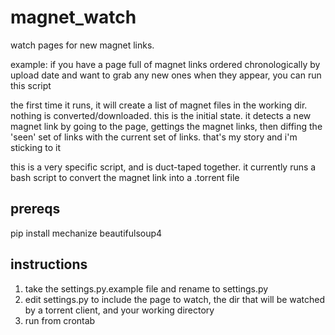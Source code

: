 magnet_watch
============

watch pages for new magnet links.

example: if you have a page full of magnet links ordered chronologically by
upload date and want to grab any new ones when they appear, you can run this
script

the first time it runs, it will create a list of magnet files in the working
dir. nothing is converted/downloaded. this is the initial state. it detects
a new magnet link by going to the page, gettings the magnet links, then diffing
the 'seen' set of links with the current set of links. that's my story and i'm
sticking to it

this is a very specific script, and is duct-taped together. it currently
runs a bash script to convert the magnet link into a .torrent file

prereqs
-------
pip install mechanize beautifulsoup4

instructions
------------
1. take the settings.py.example file and rename to settings.py
2. edit settings.py to include the page to watch, the dir that will be watched
   by a torrent client, and your working directory
3. run from crontab
